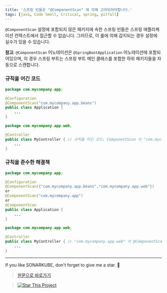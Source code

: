 ```yaml
---
title: '스프링 빈들은 "@ComponentScan" 에 의해 고려되어야합니다.'
tags: [java, Code Smell, Critical, spring, pitfall]
---
```


`@ComponentScan` 설정에 포함되지 않은 패키지에 속한 스프링 빈들은 스프링 애플리케이션 컨텍스트에서 접근할 수 없습니다.
그러므로, 이 룰에 의해 감지되는 경우 설정에 실수가 있을 수 있습니다.

**참고**: `@ComponentScan` 어노테이션은 `@SpringBootApplication` 어노테이션에 포함되어있으며, 이 경우 스프링 부트는 스프링 부트 메인 클래스를 포함한 하위 패키지들을 자동으로 스캔합니다.

### 규칙을 어긴 코드

```java
package com.mycompany.app;

@Configuration
@ComponentScan("com.mycompany.app.beans")
public class Application {
    ...
}

package com.mycompany.app.web;

@Controller
public class MyController { // 규칙을 어긴 코드; ComponentScan 이 "com.mycompany.app.beans" 패키지에서 빈을 스캔하지만, MyController 는 "com.mycompany.app.web" 에 포함되어있습니다.
    ...
}
```

### 규칙을 준수한 해결책
```java
package com.mycompany.app;

@Configuration
@ComponentScan({"com.mycompany.app.beans","com.mycompany.app.web"})
or
@ComponentScan("com.mycompany.app")
or
@ComponentScan
public class Application {
    ...
}

package com.mycompany.app.web;

@Controller
public class MyController { // "com.mycompany.app.web" 이 @ComponentScan 어노테이션 된 클래스에 의해 참조됩니다.
    ...
}
```

---

If you like SONARKUBE, don't forget to give me a star. :star2:

> [원문으로 바로가기](https://rules.sonarsource.com/java/tag/spring/RSPEC-4605)

> [![Star This Project](https://img.shields.io/github/stars/kantabile/sonarkube.svg?label=Stars&style=social)](https://github.com/kantabile/sonarkube)
